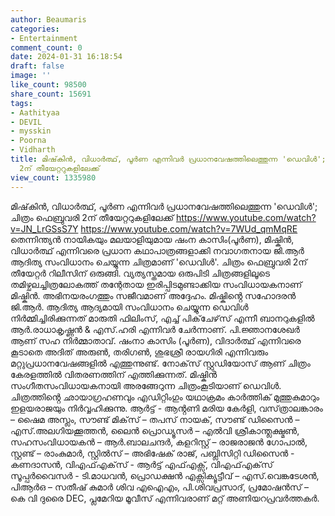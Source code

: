 ```yaml
---
author: Beaumaris
categories:
- Entertainment
comment_count: 0
date: 2024-01-31 16:18:54
draft: false
image: ''
like_count: 98500
share_count: 15691
tags:
- Aathityaa
- DEVIL
- mysskin
- Poorna
- Vidharth
title: മിഷ്‌കിൻ, വിധാർത്ഥ്, പൂർണ എന്നിവർ പ്രധാനവേഷത്തിലെത്തുന്ന 'ഡെവിൾ'; ചിത്രം ഫെബ്രുവരി
  2ന് തീയേറ്ററുകളിലേക്ക്
view_count: 1335980
---
```


മിഷ്‌കിൻ, വിധാർത്ഥ്, പൂർണ എന്നിവർ പ്രധാനവേഷത്തിലെത്തുന്ന 'ഡെവിൾ'; ചിത്രം ഫെബ്രുവരി 2ന് തീയേറ്ററുകളിലേക്ക് https://www.youtube.com/watch?v=JN_LrGSsS7Y https://www.youtube.com/watch?v=7WUd_qmMqRE തെന്നിന്ത്യൻ നായികയും മലയാളിയുമായ ഷംന കാസിം(പൂർണ), മിഷ്കിൻ, വിധാർത്ഥ് എന്നിവരെ പ്രധാന കഥാപാത്രങ്ങളാക്കി നവാഗതനായ ജി.ആർ ആദിത്യ സംവിധാനം ചെയ്യുന്ന ചിത്രമാണ് 'ഡെവിൾ'. ചിത്രം ഫെബ്രുവരി 2ന് തീയേറ്റർ റിലീസിന് ഒരുങ്ങി. വ്യത്യസ്തമായ ഒരുപിടി ചിത്രങ്ങളിലൂടെ തമിഴ്ചലച്ചിത്രലോകത്ത് തന്റേതായ ഇരിപ്പിടമുണ്ടാക്കിയ സംവിധായകനാണ് മിഷ്കിൻ. അഭിനയരം​ഗത്തും സജീവമാണ് അദ്ദേഹം. മിഷ്കിൻ്റെ സഹോദരൻ ജി.ആർ. ആദിത്യ ആദ്യമായി സംവിധാനം ചെയ്യുന്ന ഡെവിൾ നിർമ്മിച്ചിരിക്കുന്നത് മാരുതി ഫിലിംസ്, എച്ച് പിക്‌ചേഴ്‌സ് എന്നീ ബാനറുകളിൽ ആർ.രാധാകൃഷ്ണൻ & എസ്.ഹരി എന്നിവർ ചേർന്നാണ്. പി.ജ്ഞാനശേഖർ ആണ് സഹ നിർമ്മാതാവ്. ഷംനാ കാസിം (പൂർണ), വിദാർത്ഥ് എന്നിവരെ കൂടാതെ അദിത് അരുൺ, തരി​ഗൺ, ശുഭശ്രീ രായഗിരി എന്നിവരും മറ്റുപ്രധാനവേഷങ്ങളിൽ എത്തുന്നുണ്ട്. നോക്‌സ് സ്റ്റുഡിയോസ് ആണ് ചിത്രം കേരളത്തിൽ വിതരണത്തിന് എത്തിക്കുന്നത്. മിഷ്കിൻ സംഗീതസംവിധായകനായി അരങ്ങേറുന്ന ചിത്രംകൂടിയാണ് ഡെവിൾ. ചിത്രത്തിൻ്റെ ഛായാഗ്രഹണവും എഡിറ്റിംഗും യഥാക്രമം കാർത്തിക് മുത്തുകുമാറും ഇളയരാജയും നിർവ്വഹിക്കുന്നു. ആർട്ട് - ആൻ്റണി മരിയ കേർളി, വസ്‌ത്രാലങ്കാരം – ഷൈമ അസ്ലം, സൗണ്ട് മിക്‌സ് – തപസ് നായക്, സൗണ്ട് ഡിസൈൻ – എസ്.അലഗിയക്കൂത്തൻ, ലൈൻ പ്രൊഡ്യൂസർ – എൽവി ശ്രീകാന്ത്ലക്ഷ്മൺ, സഹസംവിധായകൻ – ആർ.ബാലചന്ദർ, കളറിസ്റ്റ് – രാജരാജൻ ഗോപാൽ, സ്റ്റണ്ട് – രാംകുമാർ, സ്റ്റിൽസ് – അഭിഷേക് രാജ്, പബ്ലിസിറ്റി ഡിസൈൻ - കണദാസൻ, വിഎഫ്എക്‌സ് - ആർട്ട് എഫ്എക്സ്, വിഎഫ്എക്‌സ് സൂപ്പർവൈസർ - ടി.മാധവൻ, പ്രൊഡക്ഷൻ എക്സിക്യൂട്ടീവ് – എസ്.വെങ്കടേശൻ, പിആർഒ – സതീഷ് കുമാർ ശിവ എഐഎം, പി.ശിവപ്രസാദ്, പ്രമോഷൻസ് – കെ വി ദുരൈ DEC, പ്ലമേറിയ മൂവീസ് എന്നിവരാണ് മറ്റ് അണിയറപ്രവർത്തകർ.